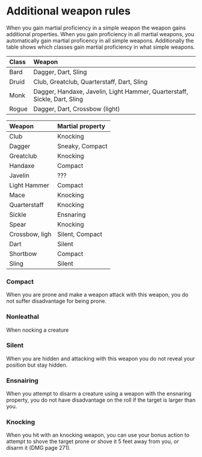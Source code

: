 # Additional weapon rules

When you gain martial proficiency in a simple weapon the weapon gains additional properties.
When you gain proficiency in all martial weapons, you automatically gain martial proficency in all simple weapons.
Additionally the table shows which classes gain martial proficiency in what simple weapons.

| Class     | Weapon        |
|:----------|:--------------|
| Bard      | Dagger, Dart, Sling |
| Druid     | Club, Greatclub, Quarterstaff, Dart, Sling |
| Monk      | Dagger, Handaxe, Javelin, Light Hammer, Quarterstaff, Sickle, Dart, Sling |
| Rogue     | Dagger, Dart, Crossbow (light) |


| Weapon         | Martial property |
|:---------------|:--------------|
| Club           | Knocking |
| Dagger         | Sneaky, Compact |
| Greatclub      | Knocking |
| Handaxe        | Compact |
| Javelin        | ??? |
| Light Hammer   | Compact |
| Mace           | Knocking |
| Quarterstaff   | Knocking |
| Sickle         | Ensnaring |
| Spear          | Knocking |
| Crossbow, ligh | Silent, Compact |
| Dart           | Silent |
| Shortbow       | Compact |
| Sling          | Silent |


### Compact

When you are prone and make a weapon attack with this weapon, you do not suffer disadvantage for being prone.

### Nonleathal

When nocking a creature 

### Silent

When you are hidden and attacking with this weapon you do not reveal your position but stay hidden.

### Ensnairing

When you attempt to disarm a creature using a weapon with the ensnaring property, you do not have disadvantage on the roll if the target is larger than you.

### Knocking

When you hit with an knocking weapon, you can use your bonus action to attempt to shove the target prone or shove it 5 feet away from you, or disarm it (DMG page 271).